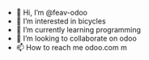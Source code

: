 - 👋 Hi, I’m @feav-odoo
- 👀 I’m interested in bicycles
- 🌱 I’m currently learning programming
- 💞️ I’m looking to collaborate on odoo
- 📫 How to reach me odoo.com m

<!---
feav-odoo/feav-odoo is a ✨ special ✨ repository because its `README.md` (this file) appears on your GitHub profile.
You can click the Preview link to take a look at your changes.
--->
